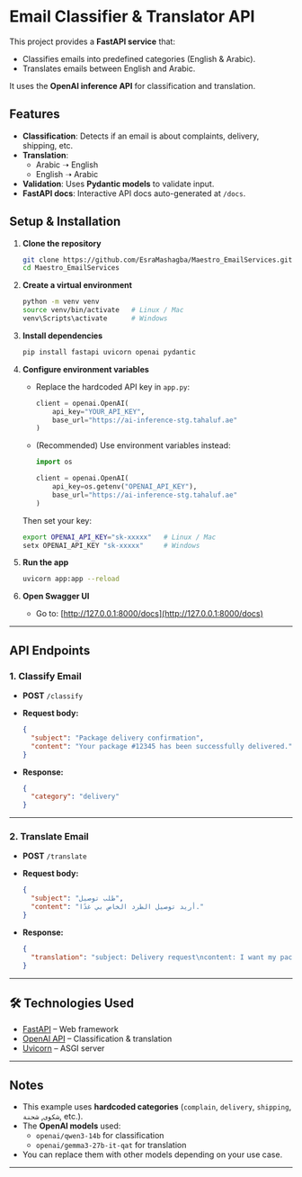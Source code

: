 # Email Classifier & Translator API

This project provides a **FastAPI service** that:
- Classifies emails into predefined categories (English & Arabic).
- Translates emails between English and Arabic.

It uses the **OpenAI inference API** for classification and translation.


## Features
- **Classification**: Detects if an email is about complaints, delivery, shipping, etc.
- **Translation**: 
  - Arabic ➝ English
  - English ➝ Arabic
- **Validation**: Uses **Pydantic models** to validate input.
- **FastAPI docs**: Interactive API docs auto-generated at `/docs`.


## Setup & Installation

1. **Clone the repository**
   ```bash
   git clone https://github.com/EsraMashagba/Maestro_EmailServices.git
   cd Maestro_EmailServices
   ```

2. **Create a virtual environment**

   ```bash
   python -m venv venv
   source venv/bin/activate   # Linux / Mac
   venv\Scripts\activate      # Windows
   ```

3. **Install dependencies**

   ```bash
   pip install fastapi uvicorn openai pydantic
   ```

4. **Configure environment variables**

   * Replace the hardcoded API key in `app.py`:

     ```python
     client = openai.OpenAI(
         api_key="YOUR_API_KEY",
         base_url="https://ai-inference-stg.tahaluf.ae"
     )
     ```
   * (Recommended) Use environment variables instead:

     ```python
     import os

     client = openai.OpenAI(
         api_key=os.getenv("OPENAI_API_KEY"),
         base_url="https://ai-inference-stg.tahaluf.ae"
     )
     ```

   Then set your key:

   ```bash
   export OPENAI_API_KEY="sk-xxxxx"   # Linux / Mac
   setx OPENAI_API_KEY "sk-xxxxx"     # Windows
   ```

5. **Run the app**

   ```bash
   uvicorn app:app --reload
   ```

6. **Open Swagger UI**

   * Go to: [http://127.0.0.1:8000/docs](http://127.0.0.1:8000/docs)

---

## API Endpoints

### 1. Classify Email

* **POST** `/classify`
* **Request body:**

  ```json
  {
    "subject": "Package delivery confirmation",
    "content": "Your package #12345 has been successfully delivered."
  }
  ```
* **Response:**

  ```json
  {
    "category": "delivery"
  }
  ```

---

### 2. Translate Email

* **POST** `/translate`
* **Request body:**

  ```json
  {
    "subject": "طلب توصيل",
    "content": "أريد توصيل الطرد الخاص بي غدًا."
  }
  ```
* **Response:**

  ```json
  {
    "translation": "subject: Delivery request\ncontent: I want my package delivered tomorrow.\nlanguage: en"
  }
  ```

---

## 🛠️ Technologies Used

* [FastAPI](https://fastapi.tiangolo.com/) – Web framework
* [OpenAI API](https://platform.openai.com/docs/) – Classification & translation
* [Uvicorn](https://www.uvicorn.org/) – ASGI server

---

## Notes

* This example uses **hardcoded categories** (`complain`, `delivery`, `shipping`, `شكوى`, `شحنة`, etc.).
* The **OpenAI models** used:
  * `openai/qwen3-14b` for classification
  * `openai/gemma3-27b-it-qat` for translation
* You can replace them with other models depending on your use case.

---

